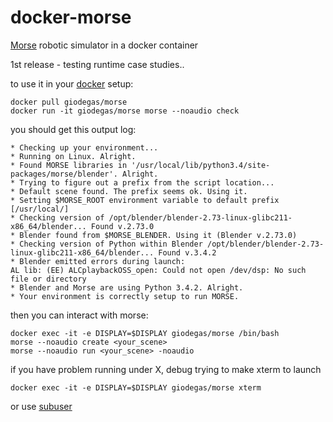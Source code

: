 # docker-morse
[Morse](https://github.com/morse-simulator/morse) robotic simulator in a docker container

1st release - testing runtime case studies..

to use it in your [docker](http://docker.com) setup:

    docker pull giodegas/morse
    docker run -it giodegas/morse morse --noaudio check
    
you should get this output log:

    * Checking up your environment...
    * Running on Linux. Alright.
    * Found MORSE libraries in '/usr/local/lib/python3.4/site-packages/morse/blender'. Alright.
    * Trying to figure out a prefix from the script location...
    * Default scene found. The prefix seems ok. Using it.
    * Setting $MORSE_ROOT environment variable to default prefix [/usr/local/]
    * Checking version of /opt/blender/blender-2.73-linux-glibc211-x86_64/blender... Found v.2.73.0
    * Blender found from $MORSE_BLENDER. Using it (Blender v.2.73.0)
    * Checking version of Python within Blender /opt/blender/blender-2.73-linux-glibc211-x86_64/blender... Found v.3.4.2
    * Blender emitted errors during launch:
    AL lib: (EE) ALCplaybackOSS_open: Could not open /dev/dsp: No such file or directory
    * Blender and Morse are using Python 3.4.2. Alright.
    * Your environment is correctly setup to run MORSE.

then you can interact with morse:

    docker exec -it -e DISPLAY=$DISPLAY giodegas/morse /bin/bash
    morse --noaudio create <your_scene>
    morse --noaudio run <your_scene> -noaudio

if you have problem running under X, debug trying to make xterm to launch

    docker exec -it -e DISPLAY=$DISPLAY giodegas/morse xterm
    
or use [subuser](https://github.com/subuser-security/subuser)

